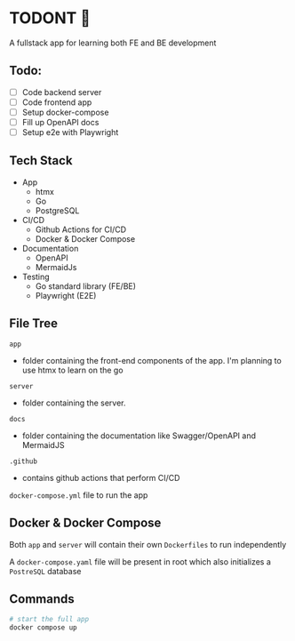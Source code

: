 # TODONT 🚫
A fullstack app for learning both FE and BE development

## Todo:
- [ ] Code backend server
- [ ] Code frontend app
- [ ] Setup docker-compose
- [ ] Fill up OpenAPI docs
- [ ] Setup e2e with Playwright

## Tech Stack
- App
  - htmx
  - Go
  - PostgreSQL
- CI/CD
  - Github Actions for CI/CD
  - Docker & Docker Compose
- Documentation
  - OpenAPI
  - MermaidJs
- Testing
  - Go standard library (FE/BE)
  - Playwright (E2E)

## File Tree

`app`
- folder containing the front-end components of the app. I'm planning to use htmx to learn on the go

`server`
- folder containing the server.

`docs`
- folder containing the documentation like Swagger/OpenAPI and MermaidJS

`.github`
- contains github actions that perform CI/CD

`docker-compose.yml` file to run the app

## Docker & Docker Compose

Both `app` and `server` will contain their own `Dockerfiles` to run independently

A `docker-compose.yaml` file will be present in root which also initializes a `PostreSQL` database

## Commands
```bash
# start the full app
docker compose up
```

